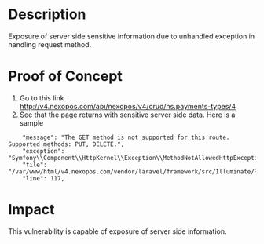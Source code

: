 # Description

Exposure of server side sensitive information due to unhandled exception in handling request method.

# Proof of Concept

1.  Go to this link http://v4.nexopos.com/api/nexopos/v4/crud/ns.payments-types/4
2.  See that the page returns with sensitive server side data. Here is a sample

```
    "message": "The GET method is not supported for this route. Supported methods: PUT, DELETE.",
    "exception": "Symfony\\Component\\HttpKernel\\Exception\\MethodNotAllowedHttpException",
    "file": "/var/www/html/v4.nexopos.com/vendor/laravel/framework/src/Illuminate/Routing/AbstractRouteCollection.php",
    "line": 117,
```

# Impact

This vulnerability is capable of exposure of server side information.